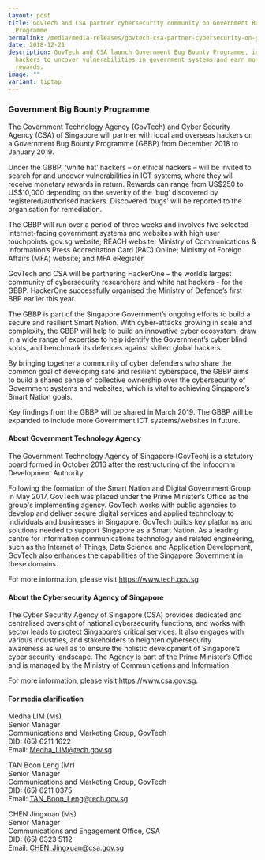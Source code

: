 ```yaml
---
layout: post
title: GovTech and CSA partner cybersecurity community on Government Bug Bounty
  Programme
permalink: /media/media-releases/govtech-csa-partner-cybersecurity-on-government-bug-bounty-programme/
date: 2018-12-21
description: GovTech and CSA launch Government Bug Bounty Programme, inviting
  hackers to uncover vulnerabilities in government systems and earn monetary
  rewards.
image: ""
variant: tiptap
---
```

<h3>Government Big Bounty Programme</h3>
<p>The Government Technology Agency (GovTech) and Cyber Security Agency (CSA)
of Singapore will partner with local and overseas hackers on a Government
Bug Bounty Programme (GBBP) from December 2018 to January 2019.</p>
<p>Under the GBBP, ‘white hat’ hackers&nbsp;–&nbsp;or ethical hackers&nbsp;–&nbsp;will
be invited to search for and uncover vulnerabilities in ICT systems,&nbsp;where&nbsp;they
will receive monetary rewards in return. Rewards can range from US$250
to US$10,000 depending on the severity of the ‘bug’ discovered by registered/authorised
hackers.&nbsp;Discovered ‘bugs’ will be reported to the organisation for
remediation.</p>
<p>The GBBP will run over&nbsp;a period of three weeks and involves&nbsp;five
selected internet-facing government systems and websites with high user
touchpoints: gov.sg website;&nbsp;REACH website;&nbsp;Ministry of Communications
&amp; Information’s Press Accreditation Card (PAC) Online;&nbsp;Ministry
of Foreign Affairs (MFA) website;&nbsp;and MFA eRegister.</p>
<p>GovTech and CSA will&nbsp;be partnering&nbsp;HackerOne&nbsp;–&nbsp;the
world’s largest community of cybersecurity researchers and white hat hackers&nbsp;-&nbsp;for&nbsp;the
GBBP. HackerOne successfully&nbsp;organised&nbsp;the Ministry of Defence’s
first BBP earlier this year.</p>
<p>The GBBP is part of the Singapore Government’s ongoing efforts to build
a secure and resilient Smart Nation. With cyber-attacks growing in scale
and complexity, the GBBP will help to&nbsp;build&nbsp;an innovative cyber
ecosystem, draw in a wide range of expertise to help identify the Government’s
cyber blind spots, and benchmark its defences against skilled global hackers.</p>
<p>By bringing together a community of cyber defenders who share the common
goal of developing safe and resilient cyberspace, the GBBP aims to build
a shared sense of collective ownership over the cybersecurity of Government
systems and websites, which is vital to achieving Singapore’s Smart Nation
goals.</p>
<p>Key findings from the GBBP will be shared&nbsp;in March 2019.&nbsp;The
GBBP&nbsp;will be expanded to include more Government ICT systems/websites&nbsp;in
future.</p>
<h4>About Government Technology Agency</h4>
<p>The Government Technology Agency of Singapore (GovTech) is a statutory
board formed in October 2016 after the restructuring of the Infocomm Development
Authority.</p>
<p>Following the formation of the Smart Nation and Digital Government Group
in May 2017, GovTech&nbsp;was placed&nbsp;under the Prime Minister’s Office
as the group's implementing agency. GovTech works with public agencies
to develop and deliver secure digital services and applied technology to
individuals and businesses in Singapore. GovTech builds key platforms and
solutions&nbsp;needed&nbsp;to support Singapore as a Smart Nation. As a
leading centre for information communications technology and related engineering,
such as the Internet of Things, Data Science and Application Development,
GovTech also enhances the capabilities of the Singapore Government in these
domains.</p>
<p>For more information, please visit&nbsp;<a href="https://www.tech.gov.sg/" rel="noopener noreferrer nofollow" target="_blank">https://www.tech.gov.sg</a>
</p>
<h4>About the Cybersecurity Agency of Singapore</h4>
<p>The Cyber Security Agency of Singapore (CSA) provides dedicated and centralised
oversight of national cybersecurity functions,&nbsp;and works with sector
leads to protect Singapore’s critical services. It also engages with various
industries,&nbsp;and stakeholders to heighten cybersecurity awareness&nbsp;as
well as to&nbsp;ensure the holistic development of Singapore’s cyber security
landscape.&nbsp;The Agency is part of the Prime Minister’s Office and&nbsp;is
managed&nbsp;by the Ministry of Communications and Information.</p>
<p>For more information, please visit&nbsp;<a href="https://www.tech.gov.sg/" rel="noopener noreferrer nofollow" target="_blank">https://www.csa.gov.sg</a>.</p>
<h4>For media clarification</h4>
<p>Medha LIM (Ms)
<br>Senior Manager
<br>Communications and Marketing Group, GovTech
<br>DID: (65) 6211 1622
<br>Email:&nbsp;<a href="https://www.tech.gov.sg/" rel="noopener noreferrer nofollow" target="_blank">Medha_LIM@tech.gov.sg</a>
</p>
<p>TAN Boon Leng (Mr)
<br>Senior Manager
<br>Communications and Marketing Group, GovTech
<br>DID: (65) 6211 0375
<br>Email:&nbsp;<a href="https://www.tech.gov.sg/" rel="noopener noreferrer nofollow" target="_blank">TAN_Boon_Leng@tech.gov.sg</a>
</p>
<p>CHEN Jingxuan (Ms)
<br>Senior Manager
<br>Communications and Engagement Office, CSA
<br>DID: (65) 6323 5112
<br>Email:&nbsp;<a href="https://www.tech.gov.sg/" rel="noopener noreferrer nofollow" target="_blank">CHEN_Jingxuan@csa.gov.sg</a>
</p>
<p></p>